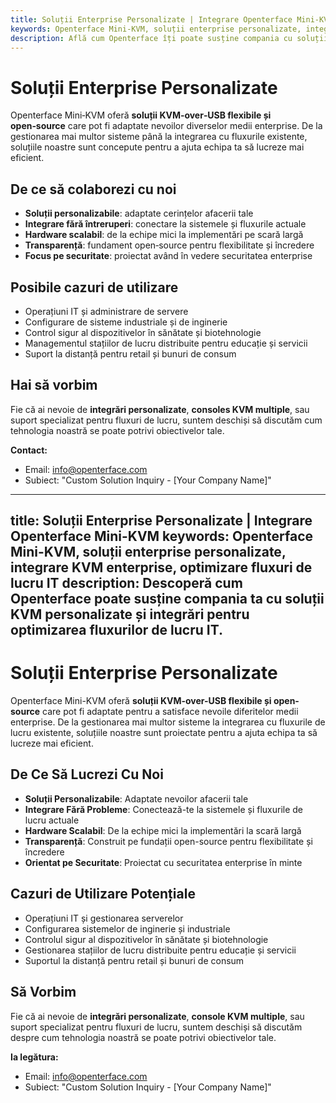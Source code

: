 ```yaml
---
title: Soluții Enterprise Personalizate | Integrare Openterface Mini‑KVM
keywords: Openterface Mini-KVM, soluții enterprise personalizate, integrare KVM pentru companii, optimizarea fluxurilor IT
description: Află cum Openterface îți poate susține compania cu soluții KVM personalizate și integrări pentru a optimiza fluxurile de lucru IT.
---
```


# Soluții Enterprise Personalizate

Openterface Mini‑KVM oferă **soluții KVM‑over‑USB flexibile și open‑source** care pot fi adaptate nevoilor diverselor medii enterprise. De la gestionarea mai multor sisteme până la integrarea cu fluxurile existente, soluțiile noastre sunt concepute pentru a ajuta echipa ta să lucreze mai eficient.

## De ce să colaborezi cu noi

- **Soluții personalizabile**: adaptate cerințelor afacerii tale  
- **Integrare fără întreruperi**: conectare la sistemele și fluxurile actuale  
- **Hardware scalabil**: de la echipe mici la implementări pe scară largă  
- **Transparență**: fundament open‑source pentru flexibilitate și încredere  
- **Focus pe securitate**: proiectat având în vedere securitatea enterprise  

## Posibile cazuri de utilizare

- Operațiuni IT și administrare de servere  
- Configurare de sisteme industriale și de inginerie  
- Control sigur al dispozitivelor în sănătate și biotehnologie  
- Managementul stațiilor de lucru distribuite pentru educație și servicii  
- Suport la distanță pentru retail și bunuri de consum  

## Hai să vorbim

Fie că ai nevoie de **integrări personalizate**, **consoles KVM multiple**, sau suport specializat pentru fluxuri de lucru, suntem deschiși să discutăm cum tehnologia noastră se poate potrivi obiectivelor tale.  

**Contact:**

- Email: [info@openterface.com](mailto:info@openterface.com)  
- Subiect: "Custom Solution Inquiry - [Your Company Name]"  

---
title: Soluții Enterprise Personalizate | Integrare Openterface Mini-KVM
keywords: Openterface Mini-KVM, soluții enterprise personalizate, integrare KVM enterprise, optimizare fluxuri de lucru IT
description: Descoperă cum Openterface poate susține compania ta cu soluții KVM personalizate și integrări pentru optimizarea fluxurilor de lucru IT.
---

# Soluții Enterprise Personalizate

Openterface Mini-KVM oferă **soluții KVM-over-USB flexibile și open-source** care pot fi adaptate pentru a satisface nevoile diferitelor medii enterprise. De la gestionarea mai multor sisteme la integrarea cu fluxurile de lucru existente, soluțiile noastre sunt proiectate pentru a ajuta echipa ta să lucreze mai eficient.

## De Ce Să Lucrezi Cu Noi

- **Soluții Personalizabile**: Adaptate nevoilor afacerii tale
- **Integrare Fără Probleme**: Conectează-te la sistemele și fluxurile de lucru actuale
- **Hardware Scalabil**: De la echipe mici la implementări la scară largă
- **Transparență**: Construit pe fundații open-source pentru flexibilitate și încredere
- **Orientat pe Securitate**: Proiectat cu securitatea enterprise în minte

## Cazuri de Utilizare Potențiale

- Operațiuni IT și gestionarea serverelor
- Configurarea sistemelor de inginerie și industriale
- Controlul sigur al dispozitivelor în sănătate și biotehnologie
- Gestionarea stațiilor de lucru distribuite pentru educație și servicii
- Suportul la distanță pentru retail și bunuri de consum

## Să Vorbim

Fie că ai nevoie de **integrări personalizate**, **console KVM multiple**, sau suport specializat pentru fluxuri de lucru, suntem deschiși să discutăm despre cum tehnologia noastră se poate potrivi obiectivelor tale.

**Ia legătura:**

- Email: [info@openterface.com](mailto:info@openterface.com)
- Subiect: "Custom Solution Inquiry - [Your Company Name]"
